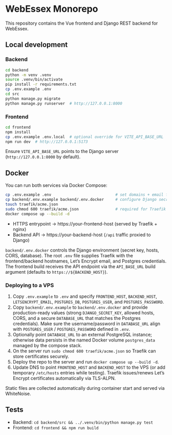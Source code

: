 # WebEssex Monorepo

This repository contains the Vue frontend and Django REST backend for WebEssex.

## Local development

### Backend

```bash
cd backend
python -m venv .venv
source .venv/bin/activate
pip install -r requirements.txt
cp .env.example .env
cd src
python manage.py migrate
python manage.py runserver  # http://127.0.0.1:8000
```

### Frontend

```bash
cd frontend
npm install
cp .env.example .env.local  # optional override for VITE_API_BASE_URL
npm run dev  # http://127.0.0.1:5173
```

Ensure `VITE_API_BASE_URL` points to the Django server (`http://127.0.0.1:8000` by default).

## Docker

You can run both services via Docker Compose:

```bash
cp .env.example .env                            # set domains + email for TLS
cp backend/.env.example backend/.env.docker     # configure Django secrets/hosts
touch traefik/acme.json
sudo chmod 600 traefik/acme.json                # required for Traefik ACME storage
docker compose up --build -d
```

- HTTPS entrypoint → https://your-frontend-host (served by Traefik + nginx)
- Backend API     → https://your-backend-host (`/api` traffic proxied to Django)

`backend/.env.docker` controls the Django environment (secret key, hosts, CORS, database). The root `.env` file supplies Traefik with the frontend/backend hostnames, Let’s Encrypt email, and Postgres credentials. The frontend build receives the API endpoint via the `API_BASE_URL` build argument (defaults to `https://${BACKEND_HOST}`).

### Deploying to a VPS

1. Copy `.env.example` to `.env` and specify `FRONTEND_HOST`, `BACKEND_HOST`, `LETSENCRYPT_EMAIL`, `POSTGRES_DB`, `POSTGRES_USER`, and `POSTGRES_PASSWORD`.
2. Copy `backend/.env.example` to `backend/.env.docker` and provide production-ready values (strong `DJANGO_SECRET_KEY`, allowed hosts, CORS, and a secure `DATABASE_URL` that matches the Postgres credentials).
   Make sure the username/password in `DATABASE_URL` align with `POSTGRES_USER` / `POSTGRES_PASSWORD` defined in `.env`.
3. Optionally point `DATABASE_URL` to an external PostgreSQL instance; otherwise data persists in the named Docker volume `postgres_data` managed by the compose stack.
4. On the server run `sudo chmod 600 traefik/acme.json` so Traefik can store certificates securely.
5. Deploy the repo to the server and run `docker compose up --build -d`.
6. Update DNS to point `FRONTEND_HOST` and `BACKEND_HOST` to the VPS (or add temporary `/etc/hosts` entries while testing). Traefik issues/renews Let’s Encrypt certificates automatically via TLS-ALPN.

Static files are collected automatically during container start and served via WhiteNoise.

## Tests

- Backend: `cd backend/src && ../.venv/bin/python manage.py test`
- Frontend: `cd frontend && npm run build`
